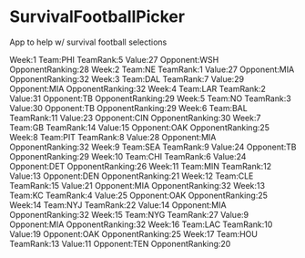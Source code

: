 # SurvivalFootballPicker
App to help w/ survival football selections


Week:1  Team:PHI TeamRank:5  Value:27 Opponent:WSH OpponentRanking:28
Week:2  Team:NE  TeamRank:1  Value:27 Opponent:MIA OpponentRanking:32
Week:3  Team:DAL TeamRank:7  Value:29 Opponent:MIA OpponentRanking:32
Week:4  Team:LAR TeamRank:2  Value:31 Opponent:TB  OpponentRanking:29
Week:5  Team:NO  TeamRank:3  Value:30 Opponent:TB  OpponentRanking:29
Week:6  Team:BAL TeamRank:11 Value:23 Opponent:CIN OpponentRanking:30
Week:7  Team:GB  TeamRank:14 Value:15 Opponent:OAK OpponentRanking:25
Week:8  Team:PIT TeamRank:8  Value:28 Opponent:MIA OpponentRanking:32
Week:9  Team:SEA TeamRank:9  Value:24 Opponent:TB  OpponentRanking:29
Week:10 Team:CHI TeamRank:6  Value:24 Opponent:DET OpponentRanking:26
Week:11 Team:MIN TeamRank:12 Value:13 Opponent:DEN OpponentRanking:21
Week:12 Team:CLE TeamRank:15 Value:21 Opponent:MIA OpponentRanking:32
Week:13 Team:KC  TeamRank:4  Value:25 Opponent:OAK OpponentRanking:25
Week:14 Team:NYJ TeamRank:22 Value:14 Opponent:MIA OpponentRanking:32
Week:15 Team:NYG TeamRank:27 Value:9  Opponent:MIA OpponentRanking:32
Week:16 Team:LAC TeamRank:10 Value:19 Opponent:OAK OpponentRanking:25
Week:17 Team:HOU TeamRank:13 Value:11 Opponent:TEN OpponentRanking:20